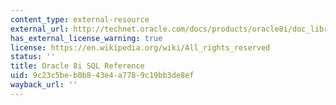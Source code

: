 ```yaml
---
content_type: external-resource
external_url: http://technet.oracle.com/docs/products/oracle8i/doc_library/817_doc/server.817/a85397/toc.htm
has_external_license_warning: true
license: https://en.wikipedia.org/wiki/All_rights_reserved
status: ''
title: Oracle 8i SQL Reference
uid: 9c23c5be-b0b8-43e4-a778-9c19bb3de8ef
wayback_url: ''
---
```

